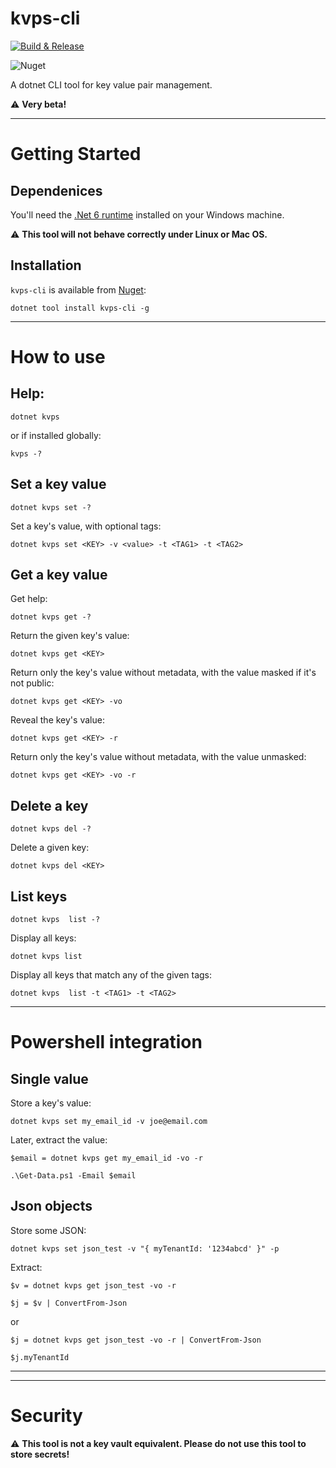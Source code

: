 # kvps-cli

[![Build & Release](https://github.com/tonycknight/kvps-cli/actions/workflows/build.yml/badge.svg)](https://github.com/tonycknight/kvps-cli/actions/workflows/build.yml)

![Nuget](https://img.shields.io/nuget/v/kvps-cli)

A dotnet CLI tool for key value pair management.

:warning: **Very beta!**

---

# Getting Started

## Dependenices

You'll need the [.Net 6 runtime](https://dotnet.microsoft.com/en-us/download/dotnet/6.0) installed on your Windows machine.

:warning: **This tool will not behave correctly under Linux or Mac OS.**

## Installation

``kvps-cli`` is available from [Nuget](https://www.nuget.org/packages/kvps-cli/):

```
dotnet tool install kvps-cli -g
```

---

# How to use

## Help:

```
dotnet kvps
``` 

or if installed globally:

```
kvps -?
```



## Set a key value

```
dotnet kvps set -?
```

Set a key's value, with optional tags:

```
dotnet kvps set <KEY> -v <value> -t <TAG1> -t <TAG2>
```



## Get a key value

Get help:

```
dotnet kvps get -?
```

Return the given key's value:

```
dotnet kvps get <KEY>
```

Return only the key's value without metadata, with the value masked if it's not public:

```
dotnet kvps get <KEY> -vo
```

Reveal the key's value:

```
dotnet kvps get <KEY> -r
```

Return only the key's value without metadata, with the value unmasked:

```
dotnet kvps get <KEY> -vo -r
```



## Delete a key

```
dotnet kvps del -?
```

Delete a given key:

```
dotnet kvps del <KEY>
```



## List keys

```
dotnet kvps  list -?
```

Display all keys:

```
dotnet kvps list
```

Display all keys that match any of the given tags:

```
dotnet kvps  list -t <TAG1> -t <TAG2>
```

---

# Powershell integration

## Single value

Store a key's value:

```
dotnet kvps set my_email_id -v joe@email.com
```

Later, extract the value:

```
$email = dotnet kvps get my_email_id -vo -r

.\Get-Data.ps1 -Email $email
```

## Json objects

Store some JSON:

```
dotnet kvps set json_test -v "{ myTenantId: '1234abcd' }" -p
```

Extract:

```
$v = dotnet kvps get json_test -vo -r 

$j = $v | ConvertFrom-Json
```

or

```
$j = dotnet kvps get json_test -vo -r | ConvertFrom-Json

$j.myTenantId
```

---



---

# Security

:warning: **This tool is not a key vault equivalent. Please do not use this tool to store secrets!**


